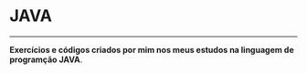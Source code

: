 # JAVA
---
**Exercícios e códigos criados por mim nos meus estudos na linguagem de programção JAVA**. 
